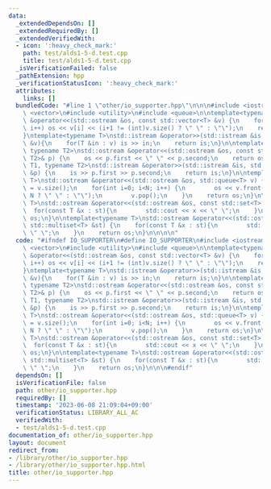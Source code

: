 ```yaml
---
data:
  _extendedDependsOn: []
  _extendedRequiredBy: []
  _extendedVerifiedWith:
  - icon: ':heavy_check_mark:'
    path: test/alds1-5-d.test.cpp
    title: test/alds1-5-d.test.cpp
  _isVerificationFailed: false
  _pathExtension: hpp
  _verificationStatusIcon: ':heavy_check_mark:'
  attributes:
    links: []
  bundledCode: "#line 1 \"other/io_supporter.hpp\"\n\n\n#include <iostream>\n#include\
    \ <vector>\n#include <utility>\n#include <queue>\n\ntemplate<typename T>\nstd::ostream\
    \ &operator<<(std::ostream &os, const std::vector<T> &v) {\n    for(int i=0; i<(int)v.size();\
    \ i++) os << v[i] << (i+1 != (int)v.size() ? \" \" : \"\");\n    return os;\n\
    }\ntemplate<typename T>\nstd::istream &operator>>(std::istream &is, std::vector<T>\
    \ &v){\n    for(T &in : v) is >> in;\n    return is;\n}\n\ntemplate<typename T1,\
    \ typename T2>\nstd::ostream &operator<<(std::ostream &os, const std::pair<T1,\
    \ T2>& p) {\n    os << p.first << \" \" << p.second;\n    return os;\n}\ntemplate<typename\
    \ T1, typename T2>\nstd::istream &operator>>(std::istream &is, std::pair<T1, T2>\
    \ &p) {\n    is >> p.first >> p.second;\n    return is;\n}\n\ntemplate<typename\
    \ T>\nstd::ostream &operator<<(std::ostream &os, std::queue<T> v) {\n    int N\
    \ = v.size();\n    for(int i=0; i<N; i++) {\n        os << v.front() << (i+1 !=\
    \ N ? \" \" : \"\");\n        v.pop();\n    }\n    return os;\n}\n\ntemplate<typename\
    \ T>\nstd::ostream &operator<<(std::ostream &os, const std::set<T> &st) {\n  \
    \  for(const T &x : st){\n        std::cout << x << \" \";\n    }\n    return\
    \ os;\n}\n\ntemplate<typename T>\nstd::ostream &operator<<(std::ostream &os, const\
    \ std::multiset<T> &st) {\n    for(const T &x : st){\n        std::cout << x <<\
    \ \" \";\n    }\n    return os;\n}\n\n\n\n"
  code: "#ifndef IO_SUPPORTER\n#define IO_SUPPORTER\n#include <iostream>\n#include\
    \ <vector>\n#include <utility>\n#include <queue>\n\ntemplate<typename T>\nstd::ostream\
    \ &operator<<(std::ostream &os, const std::vector<T> &v) {\n    for(int i=0; i<(int)v.size();\
    \ i++) os << v[i] << (i+1 != (int)v.size() ? \" \" : \"\");\n    return os;\n\
    }\ntemplate<typename T>\nstd::istream &operator>>(std::istream &is, std::vector<T>\
    \ &v){\n    for(T &in : v) is >> in;\n    return is;\n}\n\ntemplate<typename T1,\
    \ typename T2>\nstd::ostream &operator<<(std::ostream &os, const std::pair<T1,\
    \ T2>& p) {\n    os << p.first << \" \" << p.second;\n    return os;\n}\ntemplate<typename\
    \ T1, typename T2>\nstd::istream &operator>>(std::istream &is, std::pair<T1, T2>\
    \ &p) {\n    is >> p.first >> p.second;\n    return is;\n}\n\ntemplate<typename\
    \ T>\nstd::ostream &operator<<(std::ostream &os, std::queue<T> v) {\n    int N\
    \ = v.size();\n    for(int i=0; i<N; i++) {\n        os << v.front() << (i+1 !=\
    \ N ? \" \" : \"\");\n        v.pop();\n    }\n    return os;\n}\n\ntemplate<typename\
    \ T>\nstd::ostream &operator<<(std::ostream &os, const std::set<T> &st) {\n  \
    \  for(const T &x : st){\n        std::cout << x << \" \";\n    }\n    return\
    \ os;\n}\n\ntemplate<typename T>\nstd::ostream &operator<<(std::ostream &os, const\
    \ std::multiset<T> &st) {\n    for(const T &x : st){\n        std::cout << x <<\
    \ \" \";\n    }\n    return os;\n}\n\n\n#endif"
  dependsOn: []
  isVerificationFile: false
  path: other/io_supporter.hpp
  requiredBy: []
  timestamp: '2023-06-08 21:09:04+09:00'
  verificationStatus: LIBRARY_ALL_AC
  verifiedWith:
  - test/alds1-5-d.test.cpp
documentation_of: other/io_supporter.hpp
layout: document
redirect_from:
- /library/other/io_supporter.hpp
- /library/other/io_supporter.hpp.html
title: other/io_supporter.hpp
---
```

